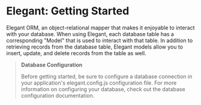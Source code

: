 # Elegant: Getting Started

Elegant ORM, an object-relational mapper that makes it enjoyable to interact with your database. When using Elegant, each database table has a corresponding "Model" that is used to interact with that table. In addition to retrieving records from the database table, Elegant models allow you to insert, update, and delete records from the table as well.

> **Database Configuration**
>
> Before getting started, be sure to configure a database connection in your application's elegant.config.js configuration file. For more information on configuring your database, check out the database configuration documentation.
>
